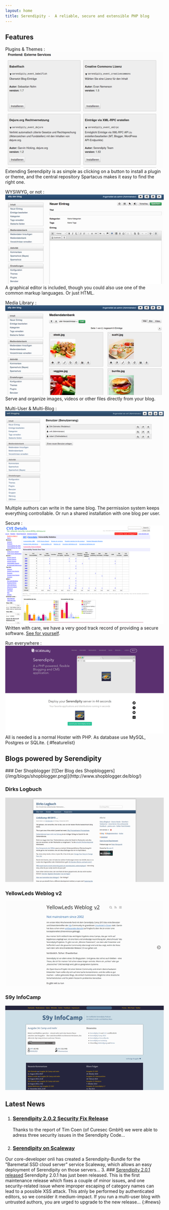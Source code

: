 ```yaml
---
layout: home
title: Serendipity -  A reliable, secure and extensible PHP blog
---
```

## Features

Plugins & Themes
: [![list of plugins](/img/screenshots/plugin-installation.png)](/img/screenshots/plugin-installation.png) Extending Serendipity is as simple as clicking on a button to install a plugin or theme, and the central repository Spartacus makes it easy to find the right one.

WYSIWYG, or not
: [![The Editor](/img/screenshots/03_editor.jpg)](/img/screenshots/03_editor.jpg) A graphical editor is included, though you could also use one of the common markup languages. Or just HTML.

Media Library
: [![The Library](/img/screenshots/04_media.jpg)](/img/screenshots/04_media.jpg) Serve and organize images, videos or other files directly from your blog.

Multi-User & Multi-Blog
: [![List of authors](/img/screenshots/authors.png)](/img/screenshots/authors.png) Multiple authors can write in the same blog. The permission system keeps everything controllable. Or run a shared installation with one blog per user.

Secure
: [![List of security issues, 4 in 2015](/img/cve-details.png)](/img/cve-details.png) Written with care, we have a very good track record of providing a secure software. [See for yourself](http://www.cvedetails.com/product/3867/S9Y-Serendipity.html?vendor_id=2214).

Run everywhere
: [![An example hoster](/img/hoster-example.png)](/img/hoster-example.png) All is needed is a normal Hoster with PHP. As database use MySQL, Postgres or SQLite.
{:#featurelist}


## Blogs powered by Serendipity

<section id="blogs" markdown="1">
### Der Shopblogger
[![Der Blog des Shopbloggers](/img/blogs/shopblogger.png)](http://www.shopblogger.de/blog/)

### Dirks Logbuch
[![Dirks Logbuck](/img/blogs/dirks_logbuch.png)](http://www.deimeke.net/dirk/blog/)

### YellowLeds Weblog v2
[![YellowLeds Weblog](/img/blogs/yellowleds_weblog.png)](http://yellowled.de/)

### S9y InfoCamp
[![S9y InfoCamp](/img/blogs/s9ycamp.png)](http://www.s9ycamp.info/)
</section>

## Latest News

 1. ### [Serendipity 2.0.2 Security Fix Release](http://blog.s9y.org/archives/265-Serendipity-2.0.2-Security-Fix-Release.html)
    Thanks to the report of Tim Coen (of Curesec GmbH) we were able to adress three security issues in the Serendipity Code…
 2. ### [Serendipity on Scaleway](http://blog.s9y.org/archives/264-Serendipity-on-Scaleway.html)
   Our core-developer onli has created a Serendipity-Bundle for the "Baremetal SSD cloud server" service Scaleway, which allows an easy deployment of Serendipity on those servers…
 3. ### [Serendipity 2.0.1 released](http://blog.s9y.org/archives/263-Serendipity-2.0.1-released.html)
   Serendipity 2.0.1 has just been released. This is the first maintenance release which fixes a couple of minor issues, and one security-related issue where improper escaping of category names can lead to a possible XSS attack. This atnly be performed by authenticated editors, so we consider it medium-impact. If you run a multi-user blog with untrusted authors, you are urged to upgrade to the new release…
{:#news}
